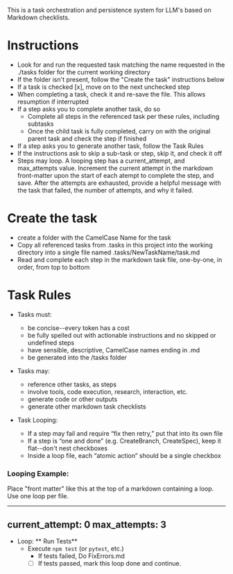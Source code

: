 This is a task orchestration and persistence system for LLM's based on Markdown checklists.

# Instructions
* Look for and run the requested task matching the name requested in the ./tasks folder for the current working directory
* If the folder isn't present, follow the "Create the task" instructions below
* If a task is checked [x], move on to the next unchecked step
* When completing a task, check it and re-save the file. This allows resumption if interrupted
* If a step asks you to complete another task, do so
  * Complete all steps in the referenced task per these rules, including subtasks
  * Once the child task is fully completed, carry on with the original parent task and check the step if finished
* If a step asks you to generate another task, follow the Task Rules
* If the instructions ask to skip a sub-task or step, skip it, and check it off
* Steps may loop. A looping step has a current_attempt, and max_attempts value. Increment the current attempt in the 
markdown front-matter upon the start of each atempt to complete the step, and save. After the attempts are exhausted,
provide a helpful message with the task that failed, the number of attempts, and why it failed.

# Create the task
* create a folder with the CamelCase Name for the task
* Copy all referenced tasks from .tasks in this project into the working directory into a single file named .tasks/NewTaskName/task.md
* Read and complete each step in the markdown task file, one-by-one, in order, from top to bottom

# Task Rules
* Tasks must:
  * be concise--every token has a cost
  * be fully spelled out with actionable instructions and no skipped or undefined steps
  * have sensible, descriptive, CamelCase names ending in .md
  * be generated into the /tasks folder
* Tasks may:
  * reference other tasks, as steps
  * involve tools, code execution, research, interaction, etc.
  * generate code or other outputs
  * generate other markdown task checklists

* Task Looping:
  * If a step may fail and require “fix then retry,” put that into its own file
  * If a step is “one and done” (e.g. CreateBranch, CreateSpec), keep it flat--don't nest checkboxes
  * Inside a loop file, each “atomic action” should be a single checkbox

### Looping Example:

Place "front matter" like this at the top of a markdown containing a loop.  Use one loop per file.

---
current_attempt: 0
max_attempts: 3
---
- Loop: ** Run Tests**
  - Execute `npm test` (or `pytest`, etc.)
    - If tests failed, Do FixErrors.md
    - [ ] If tests passed, mark this loop done and continue. 